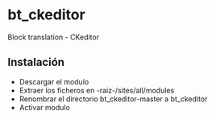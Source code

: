 # bt_ckeditor
Block translation - CKeditor

## Instalación
- Descargar el modulo
- Extraer los ficheros en -raiz-/sites/all/modules
- Renombrar el directorio bt_ckeditor-master a bt_ckeditor
- Activar modulo